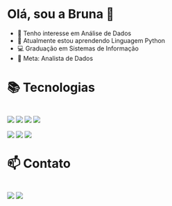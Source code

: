 
 # Olá, sou a Bruna  👋 
 
- 👀 Tenho interesse em Análise de Dados
- 🌱 Atualmente estou aprendendo Linguagem Python
- 💻 Graduação em Sistemas de Informação
- 💞️ Meta: Analista de Dados

##

# 📚 Tecnologias
<div style="display: inline-block"><br/> 
  <img align="center" src="https://img.shields.io/badge/VSCode-0078D4?style=for-the-badge&logo=visual%20studio%20code&logoColor=white"/>
  <img align="center" src="https://img.shields.io/badge/Figma-F24E1E?style=for-the-badge&logo=figma&logoColor=white"/>
  <img align="center" src="https://img.shields.io/badge/GitHub-100000?style=for-the-badge&logo=github&logoColor=white "/>
  <img align="center" src="https://img.shields.io/badge/GIT-E44C30?style=for-the-badge&logo=git&logoColor=white"/></br></br>
  <img align="center" src="https://img.shields.io/badge/Microsoft_Excel-217346?style=for-the-badge&logo=microsoft-excel&logoColor=white "/>
   <img align="center" src="https://img.shields.io/badge/PowerBI-F2C811?style=for-the-badge&logo=Power%20BI&logoColor=white"/>
  <img align="center" src="https://img.shields.io/badge/MySQL-005C84?style=for-the-badge&logo=mysql&logoColor=white"/>
  </div>

##

# 📫 Contato 
<div style="display:inline-block"> <br>
  <img align="center" src="https://img.shields.io/badge/LinkedIn-0077B5?style=for-the-badge&logo=linkedin&logoColor=white"/>

<img align="center" src="https://img.shields.io/badge/Gmail-D14836?style=for-the-badge&logo=gmail&logoColor=white"/>

</div>




  




  



<!---
brunalourenco/brunalourenco is a ✨ special ✨ repository because its `README.md` (this file) appears on your GitHub profile.
You can click the Preview link to take a look at your changes.
--->
